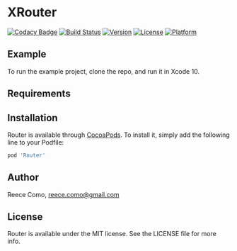# XRouter

[![Codacy Badge](https://api.codacy.com/project/badge/Grade/d0ef88b70fc843adb2944ce0d956269d)](https://app.codacy.com/app/reececomo/XRouter?utm_source=github.com&utm_medium=referral&utm_content=reececomo/XRouter&utm_campaign=Badge_Grade_Dashboard)
[![Build Status](https://travis-ci.org/reececomo/XRouter.svg?branch=master)](https://travis-ci.org/reececomo/XRouter)
[![Version](https://img.shields.io/cocoapods/v/XRouter.svg?style=flat)](https://cocoapods.org/pods/XRouter)
[![License](https://img.shields.io/cocoapods/l/XRouter.svg?style=flat)](https://cocoapods.org/pods/XRouter)
[![Platform](https://img.shields.io/cocoapods/p/XRouter.svg?style=flat)](https://cocoapods.org/pods/XRouter)

## Example

To run the example project, clone the repo, and run it in Xcode 10.

## Requirements

## Installation

Router is available through [CocoaPods](https://cocoapods.org). To install
it, simply add the following line to your Podfile:

```ruby
pod 'Router'
```

## Author

Reece Como, reece.como@gmail.com

## License

Router is available under the MIT license. See the LICENSE file for more info.
